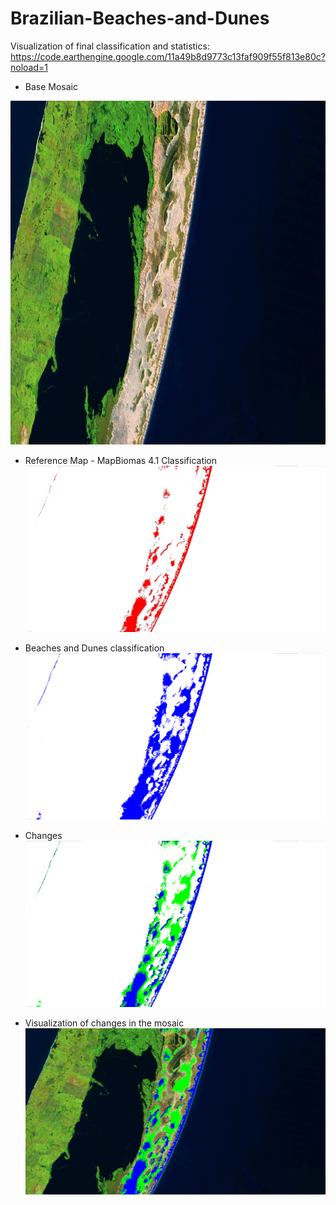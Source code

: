 # Brazilian-Beaches-and-Dunes

Visualization of final classification and statistics: https://code.earthengine.google.com/11a49b8d9773c13faf909f55f813e80c?noload=1

* Base Mosaic
<img src="/images/cropbaseMosaic.png" width="1024" height="550">

* Reference Map - MapBiomas 4.1 Classification
![ReferenceMap](/images/cropReferenceMap.png)

* Beaches and Dunes classification
![Beaches and Dunes_classification](/images/cropBandD_classification.png)

* Changes
![Changes](/images/cropchanges.png)

* Visualization of changes in the mosaic
![Visualization of changes in the mosaic](/images/cropmosaicChanges.png)





